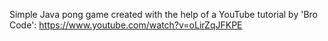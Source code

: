 Simple Java pong game created with the help of a YouTube tutorial by 'Bro Code': https://www.youtube.com/watch?v=oLirZqJFKPE
